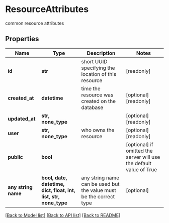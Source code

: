 # ResourceAttributes

common resource attributes

## Properties
Name | Type | Description | Notes
------------ | ------------- | ------------- | -------------
**id** | **str** | short UUID specifying the location of this resource | [readonly] 
**created_at** | **datetime** | time the resource was created on the database | [optional] [readonly] 
**updated_at** | **str, none_type** |  | [optional] [readonly] 
**user** | **str, none_type** | who owns the resource | [optional] [readonly] 
**public** | **bool** |  | [optional]  if omitted the server will use the default value of True
**any string name** | **bool, date, datetime, dict, float, int, list, str, none_type** | any string name can be used but the value must be the correct type | [optional]

[[Back to Model list]](../README.md#documentation-for-models) [[Back to API list]](../README.md#documentation-for-api-endpoints) [[Back to README]](../README.md)


